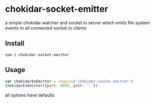 # chokidar-socket-emitter
a simple chokidar watcher and socket.io server which emits file system events to all connected socket.io clients

## Install
```
npm i chokidar-socket-emitter
```

## Usage
```javascript
var chokidarEvEmitter = require('chokidar-socket-emitter')
chokidarEvEmitter({port: 8090, path: '.'})
```
all options have defaults

